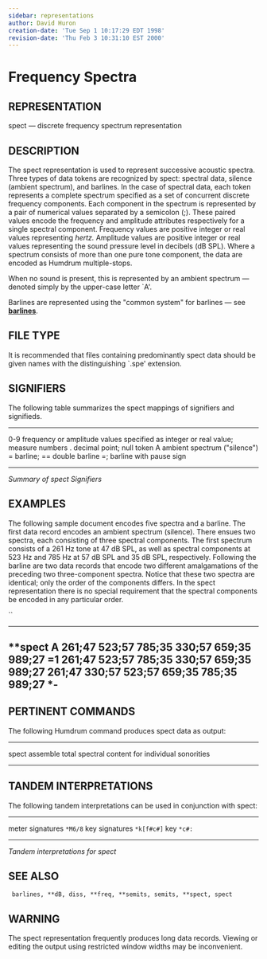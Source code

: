 ```yaml
---
sidebar: representations
author: David Huron
creation-date: 'Tue Sep 1 10:17:29 EDT 1998'
revision-date: 'Thu Feb 3 10:31:10 EST 2000'
---
```



Frequency Spectra
============================================

## REPRESENTATION ##

<span class="rep">spect</span> &mdash; discrete frequency spectrum representation

## DESCRIPTION ##

The <span class="rep">spect</span> representation is used to represent successive
acoustic spectra. Three types of data tokens are recognized by
<span class="rep">spect</span>: spectral data, silence (ambient spectrum), and
barlines. In the case of spectral data, each token represents a
complete spectrum specified as a set of concurrent discrete frequency
components. Each component in the spectrum is represented by a pair of
numerical values separated by a semicolon (;). These paired values
encode the frequency and amplitude attributes respectively for a
single spectral component. Frequency values are positive integer or
real values representing *hertz.* Amplitude values are positive
integer or real values representing the sound pressure level in
decibels (dB SPL). Where a spectrum consists of more than one pure
tone component, the data are encoded as Humdrum multiple-stops.

When no sound is present, this is represented by an ambient spectrum
&mdash; denoted simply by the upper-case letter \`A\'.

Barlines are represented using the \"common system\" for barlines &mdash;
see [**barlines**](barlines.rep.html).

## FILE TYPE ##

It is recommended that files containing predominantly <span class="rep">spect</span> data
should be given names with the distinguishing \`.spe\' extension.

## SIGNIFIERS ##

The following table summarizes the <span class="rep">spect</span> mappings of
signifiers and signifieds.

----- ----------------------------------------------------
0-9   frequency or amplitude values specified as integer
or real value; measure numbers
.     decimal point; null token
A     ambient spectrum (\"silence\")
=     barline; == double barline
=;    barline with pause sign
----- ----------------------------------------------------

*Summary of <span class="rep">spect</span> Signifiers*

## EXAMPLES ##

The following sample document encodes five spectra and a barline. The
first data record encodes an ambient spectrum (silence). There ensues
two spectra, each consisting of three spectral components. The first
spectrum consists of a 261 Hz tone at 47 dB SPL, as well as spectral
components at 523 Hz and 785 Hz at 57 dB SPL and 35 dB SPL,
respectively. Following the barline are two data records that encode
two different amalgamations of the preceding two three-component
spectra. Notice that these two spectra are identical; only the order
of the components differs. In the <span class="rep">spect</span> representation there
is no special requirement that the spectral components be encoded in
any particular order.

``

-------------------------------------------
\*\*spect
A
261;47 523;57 785;35
330;57 659;35 989;27
=1
261;47 523;57 785;35 330;57 659;35 989;27
261;47 330;57 523;57 659;35 785;35 989;27
\*-
-------------------------------------------

## PERTINENT COMMANDS ##

The following Humdrum command produces <span class="rep">spect</span> data as output:

-- ------------------------------------- -----------------------------------------------------------
<span class="tool">spect</span>   assemble total spectral content for individual sonorities
-- ------------------------------------- -----------------------------------------------------------

## TANDEM INTERPRETATIONS ##

The following tandem interpretations can be used in conjunction with
<span class="rep">spect</span>:

------------------ ------------
meter signatures   `*M6/8`
key signatures     `*k[f#c#]`
key                `*c#:`
------------------ ------------

*Tandem interpretations for <span class="rep">spect</span>*

## SEE ALSO ##

` barlines, **dB, diss, **freq, **semits, semits, **spect, spect`

## WARNING ##

The <span class="rep">spect</span> representation frequently produces long data
records. Viewing or editing the output using restricted window widths
may be inconvenient.

